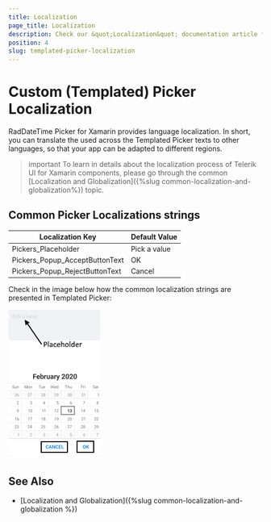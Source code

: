 ```yaml
---
title: Localization
page_title: Localization
description: Check our &quot;Localization&quot; documentation article for Telerik TemplatedPicker for Xamarin control.
position: 4
slug: templated-picker-localization
---
```


# Custom (Templated) Picker Localization

RadDateTime Picker for Xamarin provides language localization. In short, you can translate the used across the Templated Picker texts to other languages, so that your app can be adapted to different regions.

>important To learn in details about the localization process of Telerik UI for Xamarin components, please go through the common [Localization and Globalization]({%slug common-localization-and-globalization%}) topic.

## Common Picker Localizations strings

| Localization Key | Default Value |
| -----------------| ------------- |
| Pickers_Placeholder  | Pick a value |
| Pickers_Popup_AcceptButtonText  | OK |
| Pickers_Popup_RejectButtonText  | Cancel |

Check in the image below how the common localization strings are presented in Templated Picker:

![](images/templated-picker-localization.png)

## See Also

* [Localization and Globalization]({%slug common-localization-and-globalization %})
